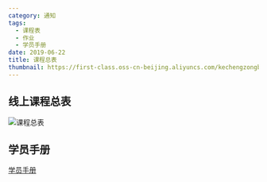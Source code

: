 ```yaml
---
category: 通知
tags:
  - 课程表
  - 作业
  - 学员手册
date: 2019-06-22
title: 课程总表
thumbnail: https://first-class.oss-cn-beijing.aliyuncs.com/kechengzongbiao.jpeg
---
```


## 线上课程总表
<!-- more -->

![课程总表](https://first-class.oss-cn-beijing.aliyuncs.com/kechengzongbiao.jpeg)

## 学员手册
[学员手册](https://pic1cdn.luojilab.com/html/poster/picGJWnjPlYY3H8GXBwvoGM.html)